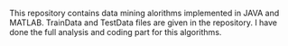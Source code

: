 This repository contains data mining alorithms implemented in JAVA and MATLAB.
TrainData and TestData files are given in the repository.
I have done the full analysis and coding part for this algorithms. 
